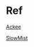 





# Ref

[Ackee](https://github.com/Ackee-Blockchain/solana-common-attack-vectors?tab=readme-ov-file)

[SlowMist](https://github.com/slowmist/solana-smart-contract-security-best-practices/blob/main/README_CN.md)